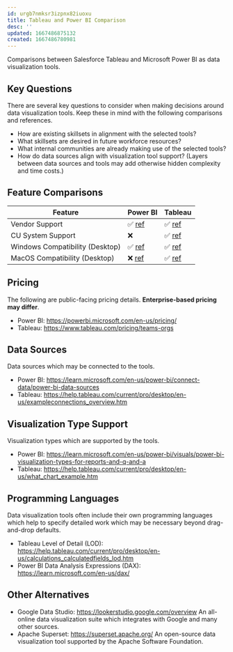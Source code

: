 ```yaml
---
id: urgb7nmksr3izpnx82iuoxu
title: Tableau and Power BI Comparison
desc: ''
updated: 1667486875132
created: 1667486780981
---
```


Comparisons between Salesforce Tableau and Microsoft Power BI as data visualization tools.

## Key Questions

There are several key questions to consider when making decisions around data visualization tools. Keep these in mind with the following comparisons and references.

- How are existing skillsets in alignment with the selected tools?
- What skillsets are desired in future workforce resources?
- What internal communities are already making use of the selected tools?
- How do data sources align with visualization tool support? (Layers between data sources and tools may add otherwise hidden complexity and time costs.)

## Feature Comparisons

| Feature | Power BI  | Tableau  |
| --- | --- | --- |
| Vendor Support |✅ [ref](https://powerbi.microsoft.com/en-us/support/pro/)  | ✅ [ref](https://www.cu.edu/uis/service-catalog/tableau/support) |
| CU System Support | ❌  | ✅ [ref](https://www.cu.edu/uis/service-catalog/tableau/support)|
| Windows Compatibility (Desktop) | ✅ [ref](https://www.microsoft.com/en-us/download/details.aspx?id=58494) | ✅ [ref](https://www.tableau.com/products/techspecs)|
| MacOS Compatibility (Desktop) | ❌ [ref](https://www.microsoft.com/en-us/download/details.aspx?id=58494) | ✅ [ref](https://www.tableau.com/products/techspecs) |

## Pricing

The following are public-facing pricing details.
__Enterprise-based pricing may differ__.

- Power BI: <https://powerbi.microsoft.com/en-us/pricing/>
- Tableau: <https://www.tableau.com/pricing/teams-orgs>

## Data Sources

Data sources which may be connected to the tools.

- Power BI: <https://learn.microsoft.com/en-us/power-bi/connect-data/power-bi-data-sources>
- Tableau: <https://help.tableau.com/current/pro/desktop/en-us/exampleconnections_overview.htm>

## Visualization Type Support

Visualization types which are supported by the tools.

- Power BI: <https://learn.microsoft.com/en-us/power-bi/visuals/power-bi-visualization-types-for-reports-and-q-and-a>
- Tableau: <https://help.tableau.com/current/pro/desktop/en-us/what_chart_example.htm>

## Programming Languages

Data visualization tools often include their own programming languages which help to specify detailed work which may be necessary beyond drag-and-drop defaults.

- Tableau Level of Detail (LOD): <https://help.tableau.com/current/pro/desktop/en-us/calculations_calculatedfields_lod.htm>
- Power BI Data Analysis Expressions (DAX): <https://learn.microsoft.com/en-us/dax/>

## Other Alternatives

- Google Data Studio: <https://lookerstudio.google.com/overview>
An all-online data visualization suite which integrates with Google and many other sources.
- Apache Superset: <https://superset.apache.org/>
An open-source data visualization tool supported by the Apache Software Foundation.

